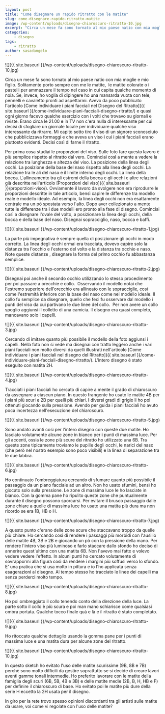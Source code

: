 ```yaml
---
layout: post
title: "Come disegnare un rapido ritratto con le matite"
slug: come-disegnare-rapido-ritratto-matite
image: /wp-content/uploads/disegno-chiaroscuro-ritratto-10.jpg
excerpt: "Circa un mese fa sono tornato al mio paese natio con mia moglie e mio figlio. Solitamente porto sempre con me le matite,  le matite colorate o i pastelli"
categories:
    - disegno
tags:
    - ritratto
author: sasadangelo
---
```


![]({{ site.baseurl }}/wp-content/uploads/disegno-chiaroscuro-ritratto-10.jpg)

Circa un mese fa sono tornato al mio paese natio con mia moglie e mio figlio. Solitamente porto sempre con me le matite,  le matite colorate o i pastelli per ammazzare il tempo nel caso in cui capita qualche momento di noia. Se, invece, ho voglia di dipingere ho una mansarda vuota con tele, pennelli e cavaletto pronti ad aspettarmi. Avevo da poco pubblicato l'articolo [Come individuare i piani facciali nel Disegno del Ritratto]({{ site.baseurl }}/come-individuare-piani-facciali-disegno-ritratto/) e quasi ogni giorno facevo qualche esercizio con i volti che trovavo su giornali e riviste. Erano circa le 21.00 e in TV non c'era nulla di interessante per cui decisi di sfogliare un giornale locale per individuare qualche viso interessante da ritrarre. Mi capitò sotto tiro il viso di un signore sconosciuto che pubblicizzava formaggi e che aveva un viso i cui i piani facciali erano piuttosto evidenti. Decisi così di farne il ritratto.

Per prima cosa studiai le proporzioni del viso. Sulle foto fare questo lavoro è più semplice rispetto al ritratto dal vero. Cominciai così a mente a vedere la relazione tra lunghezza e altezza del viso. La posizione della linea degli occhi. La posizione della base del naso rispetto alla linea degli occhi. La relazione tra le ali del naso e il limite interno degli occhi. La linea della bocca. L'allineamento tra gli estremi della bocca e gli occhi e altre relazioni già descritte nell'articolo [Proporzioni del viso]({{ site.baseurl }}/proporzioni-viso/). Ovviamente il lavoro da svolgere non era riprodurre le proporzioni descritte in tale articolo, bensì capire le differenze tra modello reale e modello ideale. Ad esempio, la linea degli occhi non era esattamente centrale ma un pò spostata verso l'alto. Dopo aver collezionato a mente tutte le differenze tra i due modelli ero pronto alla fase di disegno. Cominciai così a disegnare l'ovale del volto, a posizionare la linea degli occhi, della bocca e della base del naso. Disegnai sopracciglio, naso, bocca e baffi.

![]({{ site.baseurl }}/wp-content/uploads/disegno-chiaroscuro-ritratto-1.jpg)

La parte più impegnativa è sempre quella di posizionare gli occhi in modo corretto. La linea degli occhi ormai era tracciata, dovevo capire solo la distanza tra l'occhio e l'esterno del volto e la distanza tra occhio e naso. Note queste distanze , disegnare la forma del primo occhio fu abbastanza semplice.

![]({{ site.baseurl }}/wp-content/uploads/disegno-chiaroscuro-ritratto-2.jpg)

Disegnai poi anche il secondo occhio utilizzando lo stesso procedimento per poi passare a orecchie e collo.  Osservando il modello notai che l'estremo superiore dell'orecchio era allineato con le sopracciglie, così come l'estremità inferiore con la base del naso come nel modello ideale. Il collo fu semplice da disegnare, quello che feci fu osservare dal modello i punti del viso da cui partivano le due linee del collo.  Per non avere un collo spoglio aggiunsi il colletto di una camicia. Il disegno era quasi completo, mancavano solo i capelli.

![]({{ site.baseurl }}/wp-content/uploads/disegno-chiaroscuro-ritratto-3.jpg)

Cercando di imitare quanto più possibile il modello della foto aggiunsi i capelli. Nella foto non si vede ma disegnai con tratto leggero anche i vari piani facciali non molto diversi da quelli illustrati nell'articolo [Come individuare i piani facciali nel disegno del Ritratto]({{ site.baseurl }}/come-individuare-piani-facciali-disegno-ritratto/). L'intero disegno è stato eseguito con matita 2H.

![]({{ site.baseurl }}/wp-content/uploads/disegno-chiaroscuro-ritratto-4.jpg)

Tracciati i piani facciali ho cercato di capire a mente il grado di chiaroscuro da assegnare a ciascun piano. In questo frangente ho usato le matite 4B per i piani più scuri e 2B per quelli più chiari. I diversi gradi di grigio li ho poi ottenuti giocando sulla pressione. Avendo per guida i piani facciali ho avuto poca incertezza nell'esecuzione del chiaroscuro.

![]({{ site.baseurl }}/wp-content/uploads/disegno-chiaroscuro-ritratto-5.jpg)

Sono andato avanti così per l'intero disegno con queste due matite. Ho lasciato volutamente alcune zone in bianco per i punti di massima luce. Per gli accenti, ossia le zone più scure del ritratto ho utilizzato una 6B. Tra queste zone tipicamente troviamo le pupille degli occhi, le narici del naso (che però nel nostro esempio sono poco visibili) e la linea di separazione tra le due labbra.

![]({{ site.baseurl }}/wp-content/uploads/disegno-chiaroscuro-ritratto-6.jpg)

Ho continuato l'ombreggiatura cercando di sfumare quanto più possibile il passaggio da un piano facciale ad un altro. Non ho usato sfumini, bensì ho giocato solo sulla pressione. Le zone di massima luce le ho lasciate in bianco. Con la gomma pane ho ripulito queste zone che puntualmente durante il disegno possono sporcarsi. Per evitare il brusco passaggio dalle zone chiare a quelle di massima luce ho usato una matita più dura ma non ricordo se era 1B, HB o H.

![]({{ site.baseurl }}/wp-content/uploads/disegno-chiaroscuro-ritratto-7.jpg)

A questo punto c'erano delle zone scure che staccavano troppo da quelle più chiare. Ho cercando così di rendere i passaggi più morbidi con l'ausilio delle matite 4B, 3B e 2B e giocando un pò con la pressione della mano. Per rendere l'intero viso più luminoso e farlo staccare dallo sfondo ho deciso di annerire quest'ultimo con una matita 6B. Non l'avevo mai fatto e volevo vedere vedere l'effetto. In alcuni punti ho cercato volutamente di sovrappormi alla figura così da rendere i margini più soffusi verso lo sfondo. E' una pratica che si usa molto in pittura e io l'ho applicata senza esagerazioni al disegno. Al tempo stesso ho tracciato le linee dei capelli ma senza perderci molto tempo.

![]({{ site.baseurl }}/wp-content/uploads/disegno-chiaroscuro-ritratto-8.jpg)

Ho poi ombreggiato il collo tenendo conto della direzione della luce. La parte sotto il collo è più scura e poi man mano schiarisce come qualsiasi ombra portata. Qualche tocco finale quà e là e il ritratto è stato completato.

![]({{ site.baseurl }}/wp-content/uploads/disegno-chiaroscuro-ritratto-9.jpg)

Ho ritoccato qualche dettaglio usando la gomma pane per i punti di massima luce e una matita dura per alcune zone del ritratto.

![]({{ site.baseurl }}/wp-content/uploads/disegno-chiaroscuro-ritratto-10.jpg)

In questo sketch ho evitato l'uso delle matite scurissime (9B, 8B e 7B) perchè sono molto difficili da gestire soprattutto se si decide di creare lavori aventi gamme tonali intermedie. Ho preferito lavorare con le matite della famiglia degli scuri (6B, 5B, 4B e 3B) e delle matite medie (2B, B, H, HB e F) per definire il chiaroscuro di base. Ho evitato poi le matite più dure della serie H eccetto la 2H usata per il disegno.

In giro per la rete trovo spesso opinioni discordanti tra gli artisti sulle matite da usare, voi come vi regolate con l'uso delle matite?
